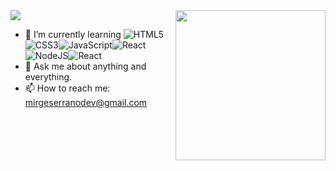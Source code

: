 
<img src= "https://media.licdn.com/dms/image/D4E16AQE4MoRkzfFh5A/profile-displaybackgroundimage-shrink_350_1400/0/1695062873670?e=1700697600&v=beta&t=-jAjjLSqqKgS598f3QfxVkcLMI17n3pfQi638ktMD6M"/>


<img align= "right" width= "240" src= "https://pa1.narvii.com/6580/8098c6e9207376889eeb0532d9f5a0723c4d73f5_hq.gif"/>

- 🌱 I’m currently learning ![HTML5](https://img.icons8.com/color/30/html-5.png)![CSS3](https://img.icons8.com/color/30/css3.png)![JavaScript](https://img.icons8.com/color/30/javascript.png)![React](https://iconos8.es/icon/asWSSTBrDlTW/react-a-javascript-library-for-building-user-interfaces/30/)
![NodeJS](https://img.icons8.com/color/30/nodejs.png)![React](https://img.icons8.com/color/30/react.png)
- 💬 Ask me about anything and everything.
- 📫 How to reach me: mirgeserranodev@gmail.com
   
